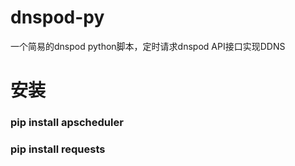 # dnspod-py
一个简易的dnspod python脚本，定时请求dnspod API接口实现DDNS

# 安装
### pip install apscheduler
### pip install requests
